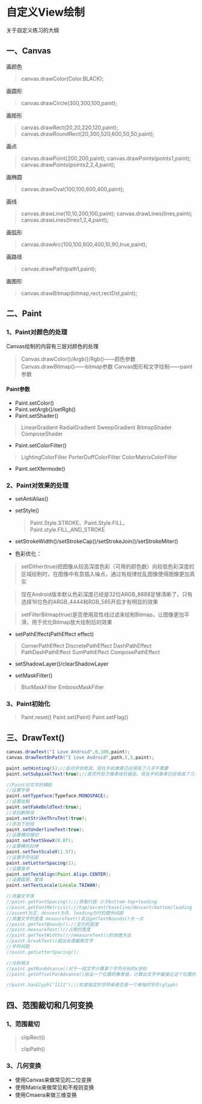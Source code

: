 # 自定义View绘制

关于自定义练习的大纲

## 一、Canvas

画颜色

> canvas.drawColor(Color.BLACK);


画圆形
> canvas.drawCircle(300,300,100,paint);

画矩形

> canvas.drawRect(20,20,220,120,paint);
> canvas.drawRoundRect(20,300,520,600,50,50,paint);


画点

> canvas.drawPoint(200,200,paint);
> canvas.drawPoints(points1,paint);
> canvas.drawPoints(points2,2,4,paint);


画椭圆

> canvas.drawOval(100,100,600,400,paint);


画线


>canvas.drawLine(10,10,200,100,paint);
canvas.drawLines(lines,paint);
canvas.drawLines(lines1,2,4,paint);


画弧形


>canvas.drawArc(100,100,600,400,10,90,true,paint);


画路径


>canvas.drawPath(path1,paint);


画图形


>canvas.drawBitmap(bitmap,rect,rectDst,paint);

## 二、Paint

### 1、Paint对颜色的处理

Canvas绘制的内容有三层对颜色的处理

> Canvas.drawColor()/Argb()/Rgb()——颜色参数   
> Canvas.drawBitmap()——bitmap参数
> Canvas图形和文字绘制——paint参数

#### Paint参数

* Paint.setColor()
* Paint.setArgb()/setRgb()
* Paint.setShader()

>LinearGradient
RadialGradient
SweepGradient
BitmapShader
ComposeShader

* Paint.setColorFilter()

>LightingColorFilter
PorterDuffColorFilter
ColorMatrixColorFilter

* Paint.setXfermode()

### 2、Paint对效果的处理

* setAntiAlias()

* setStyle()

  > Paint.Style.STROKE、Paint.Style.FILL、Paint.style.FILL_AND_STROKE

* setStrokeWidth()/setStrokeCap()/setStrokeJoin()/setStrokeMiter()

* 色彩优化：

> setDither(true)把图像从较高深度色彩（可用的颜色数）向较低色彩深度的区域绘制时，在图像中有意插入噪点，通过有规律扰乱图像使得图像更加真实

> 现在Android版本默认色彩深度已经是32位ARGB_8888足够清晰了，只有选择16位色的ARGB_4444和RGB_565开启才有明显的效果

> setFilterBitmap(true)是否使用双性线过滤来绘制Bitmap，让图像更加平滑，用于优化Bitmap放大绘制后的效果

* setPathEffect(PathEffect effect)

> CornerPathEffect
> DiscretePathEffect
> DashPathEffect
> PathDashPathEffect
> SumPathEffect
> ComposePathEffect


* setShadowLayer()/clearShadowLayer

* setMaskFilter()

> BlurMaskFilter
> EmbossMaskFilter

### 3、Paint初始化

>Paint.reset()
Paint.set(Paint)
Paint.setFlag()

## 三、DrawText()

```Java
canvas.drawText("I Love Android",0,100,paint);
canvas.drawTextOnPath("I Love Android",path,5,5,paint);

paint.setHinting(5);//启动字体微调、现在手机像素已经很高了几乎不需要
paint.setSubpixelText(true);//是否开启次像素级抗锯齿、现在手机像素已经很高了几乎不需要

//Paint对文字的辅助
//设置字体
paint.setTypeface(Typeface.MONOSPACE);
//设置加粗
paint.setFakeBoldText(true);
//添加删除线
paint.setStrikeThruText(true);
//添加下划线
paint.setUnderlineText(true);
//设置横向错切
paint.setTextSkewX(0.8f);
//设置横向拉伸
paint.setTextScaleX(1.5f);
//设置字符间距
paint.setLetterSpacing(1);
//设置居中
paint.setTextAlign(Paint.Align.CENTER);
//设置国家，繁体
paint.setTextLocale(Locale.TAIWAN);

//测量文字类
//paint.getFontSpacing();//获取行距 小于bottom-top+leading
//paint.getFontMetrics();//top/ascent/baseline/descent/bottom/leading
//ascent为正、descent为负、leading为行的额外间距
//测量文字的宽度 measureText()会比getTextBounds()大一点
//paint.getTextBounds();//显示的宽度
//paint.measureText()//占用的宽度
//paint.getTextWidths()//measureText()的快捷方法
//paint.breakText()超出长度截断文字
//字符间距
//paint.getLetterSpacing();

//光标相关
//paint.getRunAdvance()对于一段文字计算某个字符光标的x坐标
//paint.getOffsetForAdvance()给出一个位置的像素值，计算出文字中最接近这个位置的字符偏移量(即第几个字符最接近这个坐标)

//paint.hasGlyph("1111");//检查指定的字符串是否是一个单独的字形(glyph)
```

## 四、范围裁切和几何变换

### 1、范围裁切

> clipRect()
>
> clipPath()

### 3、几何变换

* 使用Canvas来做常见的二位变换
* 使用Matrix来做常见和不规则变换
* 使用Cmaera来做三维变换